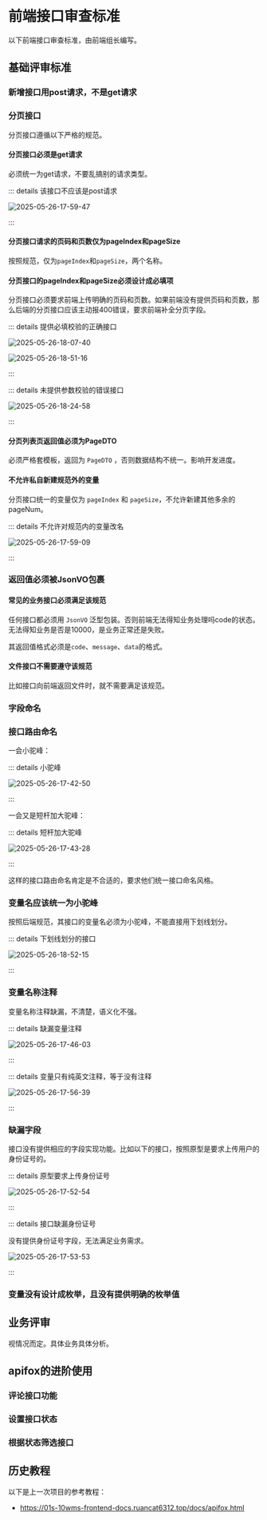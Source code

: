 # 前端接口审查标准

以下前端接口审查标准，由前端组长编写。

## 基础评审标准

### 新增接口用post请求，不是get请求

### 分页接口

分页接口遵循以下严格的规范。

#### 分页接口必须是get请求

必须统一为get请求，不要乱搞别的请求类型。

::: details 该接口不应该是post请求

![2025-05-26-17-59-47](https://s2.loli.net/2025/05/26/K2W5DTrFlm4EXAV.png)

:::

#### 分页接口请求的页码和页数仅为pageIndex和pageSize

按照规范，仅为`pageIndex`和`pageSize`，两个名称。

#### 分页接口的pageIndex和pageSize必须设计成必填项

分页接口必须要求前端上传明确的页码和页数。如果前端没有提供页码和页数，那么后端的分页接口应该主动报400错误，要求前端补全分页字段。

::: details 提供必填校验的正确接口

![2025-05-26-18-07-40](https://s2.loli.net/2025/05/26/GtaVBbDuwhiSxdp.png)

![2025-05-26-18-51-16](https://s2.loli.net/2025/05/26/x6iWJYphQVFePwT.png)

:::

::: details 未提供参数校验的错误接口

![2025-05-26-18-24-58](https://s2.loli.net/2025/05/26/mvhEkezPb9FGtWI.png)

:::

#### 分页列表页返回值必须为PageDTO

必须严格套模板，返回为 `PageDTO` ，否则数据结构不统一。影响开发进度。

#### 不允许私自新建规范外的变量

分页接口统一的变量仅为 `pageIndex` 和 `pageSize`，不允许新建其他多余的 pageNum。

::: details 不允许对规范内的变量改名

![2025-05-26-17-59-09](https://s2.loli.net/2025/05/26/gbO9efp5lIjqnQo.png)

:::

### 返回值必须被JsonVO包裹

#### 常见的业务接口必须满足该规范

任何接口都必须用 `JsonVO` 泛型包装。否则前端无法得知业务处理吗code的状态。无法得知业务是否是10000，是业务正常还是失败。

其返回值格式必须是`code`、`message`、`data`的格式。

#### 文件接口不需要遵守该规范

比如接口向前端返回文件时，就不需要满足该规范。

### 字段命名

### 接口路由命名

一会小驼峰：

::: details 小驼峰

![2025-05-26-17-42-50](https://s2.loli.net/2025/05/26/RYamsqUQ8zL2Zh6.png)

:::

一会又是短杆加大驼峰：

::: details 短杆加大驼峰

![2025-05-26-17-43-28](https://s2.loli.net/2025/05/26/FjwD7YHvorumkVx.png)

:::

这样的接口路由命名肯定是不合适的，要求他们统一接口命名风格。

### 变量名应该统一为小驼峰

按照后端规范，其接口的变量名必须为小驼峰，不能直接用下划线划分。

::: details 下划线划分的接口

![2025-05-26-18-52-15](https://s2.loli.net/2025/05/26/O53aQcXtk2epVUj.png)

:::

### 变量名称注释

变量名称注释缺漏，不清楚，语义化不强。

::: details 缺漏变量注释

![2025-05-26-17-46-03](https://s2.loli.net/2025/05/26/ajoNKIG6gCTJiDb.png)

:::

::: details 变量只有纯英文注释，等于没有注释

![2025-05-26-17-56-39](https://s2.loli.net/2025/05/26/ch7OXC1RnYxFZev.png)

:::

### 缺漏字段

接口没有提供相应的字段实现功能。比如以下的接口，按照原型是要求上传用户的身份证号的。

::: details 原型要求上传身份证号

![2025-05-26-17-52-54](https://s2.loli.net/2025/05/26/ZRcuvqDL9FeQAgV.png)

:::

::: details 接口缺漏身份证号

没有提供身份证号字段，无法满足业务需求。

![2025-05-26-17-53-53](https://s2.loli.net/2025/05/26/7IMyAjwa4FlPNxR.png)

:::

### 变量没有设计成枚举，且没有提供明确的枚举值

## 业务评审

视情况而定。具体业务具体分析。

## apifox的进阶使用

### 评论接口功能

### 设置接口状态

### 根据状态筛选接口

## 历史教程

以下是上一次项目的参考教程：

- https://01s-10wms-frontend-docs.ruancat6312.top/docs/apifox.html
